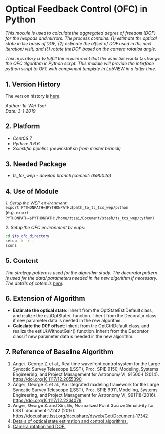 # Optical Feedback Control (OFC) in Python

*This module is used to calculate the aggregated degree of freedom (DOF) for the hexpods and mirrors. The process contains: (1) estimate the optical state in the basis of DOF, (2) estimate the offset of DOF used in the next iteration/ visit, and (3) rotate the DOF based on the camera rotation angle.*

*This repository is to fulfill the requirement that the scientist wants to change the OFC algorithm in Python script. This module will provide the interface python script to OFC with component template in LabVIEW in a latter time.*

## 1. Version History

The version history is [here](./doc/VersionHistory.md).

*Author: Te-Wei Tsai* \
*Date: 3-1-2019*

## 2. Platform

- *CentOS 7*
- *Python: 3.6.6*
- *Scientific pipeline (newinstall.sh from master branch)*

## 3. Needed Package

- *ts_tcs_wep - develop branch (commit: d59002a)*

## 4. Use of Module

*1. Setup the WEP environment:* \
`export PYTHONPATH=$PYTHONPATH:$path_to_ts_tcs_wep/python` \
(e.g. `export PYTHONPATH=$PYTHONPATH:/home/ttsai/Document/stash/ts_tcs_wep/python`)

*2. Setup the OFC environment by eups:*

```bash
cd $ts_ofc_directory
setup -k -r .
scons
```

## 5. Content

*The strategy pattern is used for the algorithm study. The decorator pattern is used for the data/ parameters needed in the new algorithm if necessary. The details of cotent is [here](./doc/Content.md).*

## 6. Extension of Algorithm

- **Estimate the optical state**: Inherit from the OptStateEstiDefault class, and realize the estiOptState() function. Inherit from the Decorator class if new parameter data is needed in the new algorithm.
- **Calculate the DOF offset**: Inherit from the OptCtrlDefault class, and realize the estiUkWithoutGain() function. Inherit from the Decorator class if new parameter data is needed in the new algorithm.

## 7. Reference of Baseline Algorithm

1. Angeli, George Z. et al., Real time wavefront control system for the Large Synoptic Survey Telescope (LSST), Proc. SPIE 9150, Modeling, Systems Engineering, and Project Management for Astronomy VI, 91500H (2014). <https://doi.org/10.1117/12.2055390>
2. Angeli, George Z. et al., An integrated modeling framework for the Large Synoptic Survey Telescope (LSST), Proc. SPIE 9911, Modeling, Systems Engineering, and Project Management for Astronomy VI, 991118 (2016). <https://doi.org/10.1117/12.2234078>
3. Angeli, George Z. and Xin, Bo, Normalized Point Source Sensitivity for LSST, document-17242 (2016). <https://docushare.lsst.org/docushare/dsweb/Get/Document-17242>
4. [Details of optical state estimation and control algorithms.](https://confluence.lsstcorp.org/display/LTS/Control+Algorithm+in+Optical+Feedback+Control)
5. [Camera rotation and DOF.](https://confluence.lsstcorp.org/display/LTS/Camera+Rotation+and+Degree+of+Freedom)
